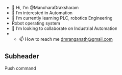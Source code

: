 - 👋 Hi, I’m @ManoharaDraksharam
- 👀 I’m interested in Automation
- 🌱 I’m currently learning PLC, robotics Engineering
- Robot operating system
- 💞️ I’m looking to collaborate on Industrial Automation
- - 📫 How to reach me dmranganath@gmail.com

## Subheader
  Push command
    

<!---
ManoharaDraksharam/ManoharaDraksharam is a ✨ special ✨ repository because its `README.md` (this file) appears on your GitHub profile.
You can click the Preview link to take a look at your changes.
--->
